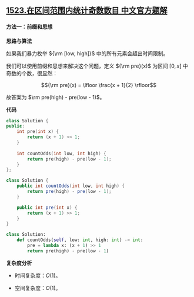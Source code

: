 ## [1523.在区间范围内统计奇数数目 中文官方题解](https://leetcode.cn/problems/count-odd-numbers-in-an-interval-range/solutions/100000/zai-qu-jian-fan-wei-nei-tong-ji-qi-shu-shu-mu-by-l)

#### 方法一：前缀和思想

**思路与算法**

如果我们暴力枚举 ${\rm [low, high]}$ 中的所有元素会超出时间限制。

我们可以使用前缀和思想来解决这个问题，定义 ${\rm pre}(x)$ 为区间 $[0, x]$ 中奇数的个数，很显然：

$${\rm pre}(x) = \lfloor \frac{x + 1}{2} \rfloor$$

故答案为 $\rm pre(high) - pre(low - 1)$。

**代码**

```cpp [sol1-C++]
class Solution {
public:
    int pre(int x) {
        return (x + 1) >> 1;
    }
    
    int countOdds(int low, int high) {
        return pre(high) - pre(low - 1);
    }
};
```

```Java [sol1-Java]
class Solution {
    public int countOdds(int low, int high) {
        return pre(high) - pre(low - 1);
    }

    public int pre(int x) {
        return (x + 1) >> 1;
    }
}
```

```Python [sol1-Python3]
class Solution:
    def countOdds(self, low: int, high: int) -> int:
        pre = lambda x: (x + 1) >> 1
        return pre(high) - pre(low - 1)
```

**复杂度分析**

+ 时间复杂度：$O(1)$。

+ 空间复杂度：$O(1)$。